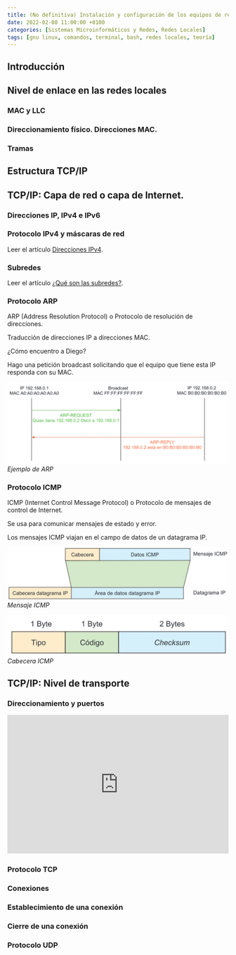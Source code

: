 ```yaml
---
title: (No definitiva) Instalación y configuración de los equipos de red
date: 2022-02-08 11:00:00 +0100
categories: [Sistemas Microinformáticos y Redes, Redes Locales]
tags: [gnu linux, comandos, terminal, bash, redes locales, teoría]
---
```


## Introducción
## Nivel de enlace en las redes locales
### MAC y LLC
### Direccionamiento físico. Direcciones MAC.
### Tramas
## Estructura TCP/IP
## TCP/IP: Capa de red o capa de Internet.
### Direcciones IP, IPv4 e IPv6

### Protocolo IPv4 y máscaras de red

Leer el artículo [Direcciones IPv4](/posts/direcciones-ipv4/).

### Subredes

Leer el artículo [¿Qué son las subredes?](/posts/subredes/).

### Protocolo ARP

ARP (Address Resolution Protocol) o Protocolo de resolución de direcciones.

Traducción de direcciones IP a direcciones MAC.

¿Cómo encuentro a Diego?

Hago una petición broadcast solicitando que el equipo que tiene esta IP responda con su MAC.

![img-description](/assets/img/instalacion-y-configuracion-de-los-equipos-de-red/arp.png)
_Ejemplo de ARP_

### Protocolo ICMP

ICMP (Internet Control Message Protocol) o Protocolo de mensajes de control de Internet.

Se usa para comunicar mensajes de estado y error.

Los mensajes ICMP viajan en el campo de datos de un datagrama IP.

![img-description](/assets/img/instalacion-y-configuracion-de-los-equipos-de-red/icmp.png)
_Mensaje ICMP_


![img-description](/assets/img/instalacion-y-configuracion-de-los-equipos-de-red/cabeceraIcmp.png)
_Cabecera ICMP_

## TCP/IP: Nivel de transporte
### Direccionamiento y puertos

<iframe width="100%" height="315" src="https://www.youtube.com/embed/hmGmeGDRUAU" title="YouTube video player" frameborder="0" allow="accelerometer; autoplay; clipboard-write; encrypted-media; gyroscope; picture-in-picture" allowfullscreen></iframe>

### Protocolo TCP
### Conexiones
### Establecimiento de una conexión
### Cierre de una conexión
### Protocolo UDP